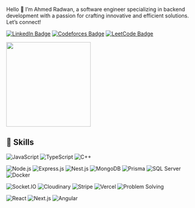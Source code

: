 Hello 👋
I’m Ahmed Radwan, a software engineer specializing in backend development with a passion for crafting innovative and efficient solutions. Let’s connect!

[![LinkedIn Badge](https://img.shields.io/badge/LinkedIn-0077B5?style=for-the-badge&logo=linkedin&logoColor=white)](https://www.linkedin.com/in/ahmedradwan0/)
[![Codeforces Badge](https://img.shields.io/badge/Codeforces-FDCC00?style=for-the-badge&logo=codeforces&logoColor=white)](https://codeforces.com/profile/aahmedrradwan00)
[![LeetCode Badge](https://img.shields.io/badge/LeetCode-FFA116?style=for-the-badge&logo=leetcode&logoColor=white)](https://leetcode.com/u/aahmedrradwan00)



<a href="https://github.com/aahmedrradwan00">
<!--   <img height="225" src="https://github-readme-stats.vercel.app/api?username=aahmedrradwan00&show_icons=true&theme=dark&include_all_commits=true&count_private=true"/> -->
  <img height="225" src="https://github-readme-stats.vercel.app/api/top-langs/?username=aahmedrradwan00&theme=dark"/>
</a>

## 💼 Skills

![JavaScript](https://img.shields.io/badge/JavaScript-323330?style=for-the-badge&logo=javascript&logoColor=F7DF1E)
![TypeScript](https://img.shields.io/badge/TypeScript-007ACC?style=for-the-badge&logo=typescript&logoColor=white)
![C++](https://img.shields.io/badge/C++-00599C?style=for-the-badge&logo=c%2B%2B&logoColor=white)


![Node.js](https://img.shields.io/badge/Node.js-339933?style=for-the-badge&logo=nodedotjs&logoColor=white)
![Express.js](https://img.shields.io/badge/Express.js-000000?style=for-the-badge&logo=express&logoColor=white)
![Nest.js](https://img.shields.io/badge/Nest.js-E0234E?style=for-the-badge&logo=nestjs&logoColor=white)
![MongoDB](https://img.shields.io/badge/MongoDB-47A248?style=for-the-badge&logo=mongodb&logoColor=white)
![Prisma](https://img.shields.io/badge/Prisma-2D3748?style=for-the-badge&logo=prisma&logoColor=white)
![SQL Server](https://img.shields.io/badge/SQL%20Server-CC2927?style=for-the-badge&logo=microsoft-sql-server&logoColor=white)
![Docker](https://img.shields.io/badge/Docker-2496ED?style=for-the-badge&logo=docker&logoColor=white)

![Socket.IO](https://img.shields.io/badge/Socket.IO-010101?style=for-the-badge&logo=socketdotio&logoColor=white)
![Cloudinary](https://img.shields.io/badge/Cloudinary-3448C5?style=for-the-badge&logo=cloudinary&logoColor=white)
![Stripe](https://img.shields.io/badge/Stripe-008CDD?style=for-the-badge&logo=stripe&logoColor=white)
![Vercel](https://img.shields.io/badge/Vercel-000000?style=for-the-badge&logo=vercel&logoColor=white)
![Problem Solving](https://img.shields.io/badge/Problem%20Solving-FFD700?style=for-the-badge&logo=lightbulb&logoColor=black)

![React](https://img.shields.io/badge/React-20232A?style=for-the-badge&logo=react&logoColor=61DAFB)
![Next.js](https://img.shields.io/badge/Next.js-000000?style=for-the-badge&logo=nextdotjs&logoColor=white)
![Angular](https://img.shields.io/badge/Angular-DD0031?style=for-the-badge&logo=angular&logoColor=white)

<!-- <div>
  ### Popular Repositories
![HTML5](https://img.shields.io/badge/HTML5-E34F26?style=for-the-badge&logo=html5&logoColor=white)
![CSS3](https://img.shields.io/badge/CSS3-1572B6?style=for-the-badge&logo=css3&logoColor=white)
![Tailwind CSS](https://img.shields.io/badge/Tailwind%20CSS-06B6D4?style=for-the-badge&logo=tailwind-css&logoColor=white)
![Bootstrap](https://img.shields.io/badge/Bootstrap-7952B3?style=for-the-badge&logo=bootstrap&logoColor=white)
[![Repo 1](https://github-readme-stats.vercel.app/api/pin/?username=aahmedrradwan00&repo=Neomart&theme=dark)](https://github.com/aahmedrradwan00/Neomart)
[![Repo 2](https://github-readme-stats.vercel.app/api/pin/?username=aahmedrradwan00&repo=NTI-Summer-training&theme=dark)](https://github.com/aahmedrradwan00/NTI-Summer-training)

</div> -->
